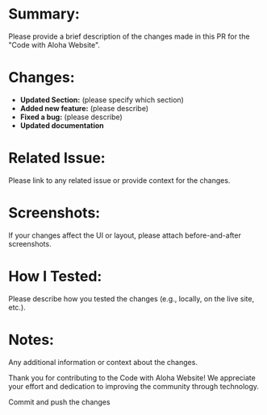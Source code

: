 # Summary:
Please provide a brief description of the changes made in this PR for the "Code with Aloha Website".

# Changes:
- **Updated Section:** (please specify which section)
- **Added new feature:** (please describe)
- **Fixed a bug:** (please describe)
- **Updated documentation**

# Related Issue:
Please link to any related issue or provide context for the changes.

# Screenshots:
If your changes affect the UI or layout, please attach before-and-after screenshots.

# How I Tested:
Please describe how you tested the changes (e.g., locally, on the live site, etc.).

# Notes:
Any additional information or context about the changes.

Thank you for contributing to the Code with Aloha Website! We appreciate your effort and dedication to improving the community through technology.

Commit and push the changes



